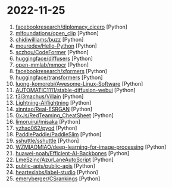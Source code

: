 # 2022-11-25

1. [facebookresearch/diplomacy_cicero](https://github.com/facebookresearch/diplomacy_cicero "Code for Cicero, an AI agent that plays the game of Diplomacy with open-domain natural language negotiation.") [Python]
2. [mlfoundations/open_clip](https://github.com/mlfoundations/open_clip "An open source implementation of CLIP.") [Python]
3. [chidiwilliams/buzz](https://github.com/chidiwilliams/buzz "Buzz transcribes and translates audio offline on your personal computer. Powered by OpenAI's Whisper.") [Python]
4. [mouredev/Hello-Python](https://github.com/mouredev/Hello-Python "Python desde cero") [Python]
5. [sczhou/CodeFormer](https://github.com/sczhou/CodeFormer "[NeurIPS 2022] Towards Robust Blind Face Restoration with Codebook Lookup Transformer") [Python]
6. [huggingface/diffusers](https://github.com/huggingface/diffusers "🤗 Diffusers: State-of-the-art diffusion models for image and audio generation in PyTorch") [Python]
7. [open-mmlab/mmocr](https://github.com/open-mmlab/mmocr "OpenMMLab Text Detection, Recognition and Understanding Toolbox") [Python]
8. [facebookresearch/xformers](https://github.com/facebookresearch/xformers "Hackable and optimized Transformers building blocks, supporting a composable construction.") [Python]
9. [huggingface/transformers](https://github.com/huggingface/transformers "🤗 Transformers: State-of-the-art Machine Learning for Pytorch, TensorFlow, and JAX.") [Python]
10. [luong-komorebi/Awesome-Linux-Software](https://github.com/luong-komorebi/Awesome-Linux-Software "A list of awesome applications, software, tools and other materials for Linux distros.") [Python]
11. [AUTOMATIC1111/stable-diffusion-webui](https://github.com/AUTOMATIC1111/stable-diffusion-webui "Stable Diffusion web UI") [Python]
12. [t3l3machus/Villain](https://github.com/t3l3machus/Villain "Villain is a Windows & Linux backdoor generator and multi-session handler that allows users to connect with sibling servers (other machines running Villain) and share their backdoor sessions, handy for working as a team.") [Python]
13. [Lightning-AI/lightning](https://github.com/Lightning-AI/lightning "Build and train PyTorch models and connect them to the ML lifecycle using Lightning App templates, without handling DIY infrastructure, cost management, scaling, and other headaches.") [Python]
14. [xinntao/Real-ESRGAN](https://github.com/xinntao/Real-ESRGAN "Real-ESRGAN aims at developing Practical Algorithms for General Image/Video Restoration.") [Python]
15. [0xJs/RedTeaming_CheatSheet](https://github.com/0xJs/RedTeaming_CheatSheet "Pentesting cheatsheet with all the commands I learned during my learning journey. Will try to to keep it up-to-date.") [Python]
16. [limoruirui/misaka](https://github.com/limoruirui/misaka "开源的一些乱七八糟的东西") [Python]
17. [yzhao062/pyod](https://github.com/yzhao062/pyod "A Comprehensive and Scalable Python Library for Outlier Detection (Anomaly Detection)") [Python]
18. [PaddlePaddle/PaddleSlim](https://github.com/PaddlePaddle/PaddleSlim "PaddleSlim is an open-source library for deep model compression and architecture search.") [Python]
19. [sshuttle/sshuttle](https://github.com/sshuttle/sshuttle "Transparent proxy server that works as a poor man's VPN. Forwards over ssh. Doesn't require admin. Works with Linux and MacOS. Supports DNS tunneling.") [Python]
20. [WZMIAOMIAO/deep-learning-for-image-processing](https://github.com/WZMIAOMIAO/deep-learning-for-image-processing "deep learning for image processing including classification and object-detection etc.") [Python]
21. [huawei-noah/Efficient-AI-Backbones](https://github.com/huawei-noah/Efficient-AI-Backbones "Efficient AI Backbones including GhostNet, TNT and MLP, developed by Huawei Noah's Ark Lab.") [Python]
22. [LmeSzinc/AzurLaneAutoScript](https://github.com/LmeSzinc/AzurLaneAutoScript "Azur Lane bot (CN/EN/JP/TW) 碧蓝航线脚本 | 无缝委托科研，全自动大世界") [Python]
23. [public-apis/public-apis](https://github.com/public-apis/public-apis "A collective list of free APIs") [Python]
24. [heartexlabs/label-studio](https://github.com/heartexlabs/label-studio "Label Studio is a multi-type data labeling and annotation tool with standardized output format") [Python]
25. [emeryberger/CSrankings](https://github.com/emeryberger/CSrankings "A web app for ranking computer science departments according to their research output in selective venues, and for finding active faculty across a wide range of areas.") [Python]
